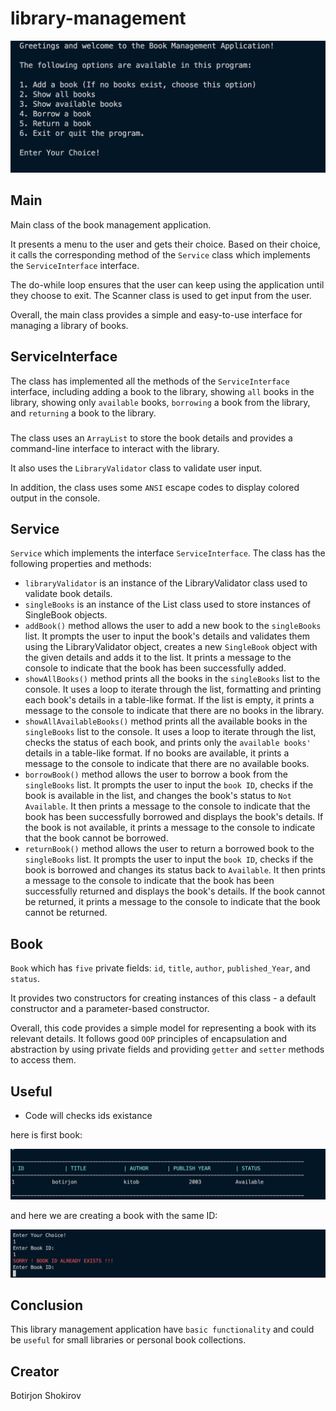 # library-management

![picture alt](https://github.com/botirjonshokirov/library-management/blob/main/src/test-images/app.png)

## Main

Main class of the book management application.

It presents a menu to the user and gets their choice. Based on their choice, it calls the corresponding method of the `Service` class which implements the `ServiceInterface` interface.

The do-while loop ensures that the user can keep using the application until they choose to exit. The Scanner class is used to get input from the user.

Overall, the main class provides a simple and easy-to-use interface for managing a library of books.

## ServiceInterface

The class has implemented all the methods of the `ServiceInterface` interface, including adding a book to the library, showing `all` books in the library, showing only `available` books, `borrowing` a book from the library, and `returning` a book to the library.

###

The class uses an `ArrayList` to store the book details and provides a command-line interface to interact with the library.

It also uses the `LibraryValidator` class to validate user input.

In addition, the class uses some `ANSI` escape codes to display colored output in the console.

## Service

`Service` which implements the interface `ServiceInterface`.
The class has the following properties and methods:

- `libraryValidator` is an instance of the LibraryValidator class used to validate book details.
- `singleBooks` is an instance of the List class used to store instances of SingleBook objects.
- `addBook()` method allows the user to add a new book to the `singleBooks` list. It prompts the user to input the book's details and validates them using the LibraryValidator object, creates a new `SingleBook` object with the given details and adds it to the list. It prints a message to the console to indicate that the book has been successfully added.
- `showAllBooks()` method prints all the books in the `singleBooks` list to the console. It uses a loop to iterate through the list, formatting and printing each book's details in a table-like format. If the list is empty, it prints a message to the console to indicate that there are no books in the library.
- `showAllAvailableBooks()` method prints all the available books in the `singleBooks` list to the console. It uses a loop to iterate through the list, checks the status of each book, and prints only the `available books'` details in a table-like format. If no books are available, it prints a message to the console to indicate that there are no available books.
- `borrowBook()` method allows the user to borrow a book from the `singleBooks` list. It prompts the user to input the `book ID`, checks if the book is available in the list, and changes the book's status to `Not Available`. It then prints a message to the console to indicate that the book has been successfully borrowed and displays the book's details. If the book is not available, it prints a message to the console to indicate that the book cannot be borrowed.
- `returnBook()` method allows the user to return a borrowed book to the `singleBooks` list. It prompts the user to input the `book ID`, checks if the book is borrowed and changes its status back to `Available`. It then prints a message to the console to indicate that the book has been successfully returned and displays the book's details. If the book cannot be returned, it prints a message to the console to indicate that the book cannot be returned.

## Book

`Book` which has `five` private fields: `id`, `title`, `author`, `published_Year`, and `status`.

It provides two constructors for creating instances of this class - a default constructor and a parameter-based constructor.

Overall, this code provides a simple model for representing a book with its relevant details. It follows good `OOP` principles of encapsulation and abstraction by using private fields and providing `getter` and `setter` methods to access them.

## Useful

- Code will checks ids existance

here is first book:

![picture alt](https://github.com/botirjonshokirov/library-management/blob/main/src/test-images/first-book.png)

and here we are creating a book with the same ID:

![picture alt](https://github.com/botirjonshokirov/library-management/blob/main/src/test-images/id-exist.png)

## Conclusion

This library management application have `basic functionality` and could be `useful` for small libraries or personal book collections.

## Creator

Botirjon Shokirov
